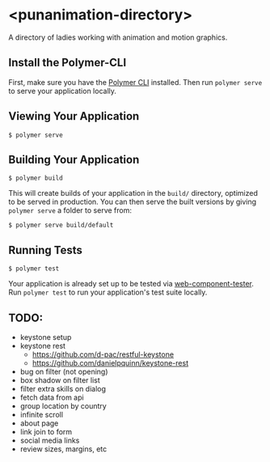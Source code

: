 # \<punanimation-directory\>

A directory of ladies working with animation and motion graphics.

## Install the Polymer-CLI

First, make sure you have the [Polymer CLI](https://www.npmjs.com/package/polymer-cli) installed. Then run `polymer serve` to serve your application locally.

## Viewing Your Application

```
$ polymer serve
```

## Building Your Application

```
$ polymer build
```

This will create builds of your application in the `build/` directory, optimized to be served in production. You can then serve the built versions by giving `polymer serve` a folder to serve from:

```
$ polymer serve build/default
```

## Running Tests

```
$ polymer test
```

Your application is already set up to be tested via [web-component-tester](https://github.com/Polymer/web-component-tester). Run `polymer test` to run your application's test suite locally.

## TODO:
- keystone setup
- keystone rest
    - https://github.com/d-pac/restful-keystone
    - https://github.com/danielpquinn/keystone-rest
- bug on filter (not opening)
- box shadow on filter list
- filter extra skills on dialog
- fetch data from api
- group location by country
- infinite scroll
- about page
- link join to form
- social media links
- review sizes, margins, etc
